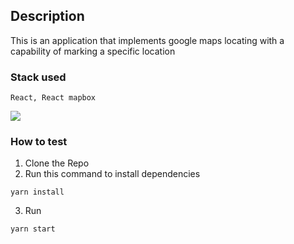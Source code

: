 ## Description

This is an application that implements google maps locating with a capability of marking a specific location

### Stack used
```
React, React mapbox
```

<img src="https://res.cloudinary.com/dw675k0f5/image/upload/v1571866708/storo/Screenshot_from_2019-10-24_00-38-07.png">

### How to test

1. Clone the Repo
2. Run this command to install dependencies
```
yarn install
```
3. Run
```
yarn start
```